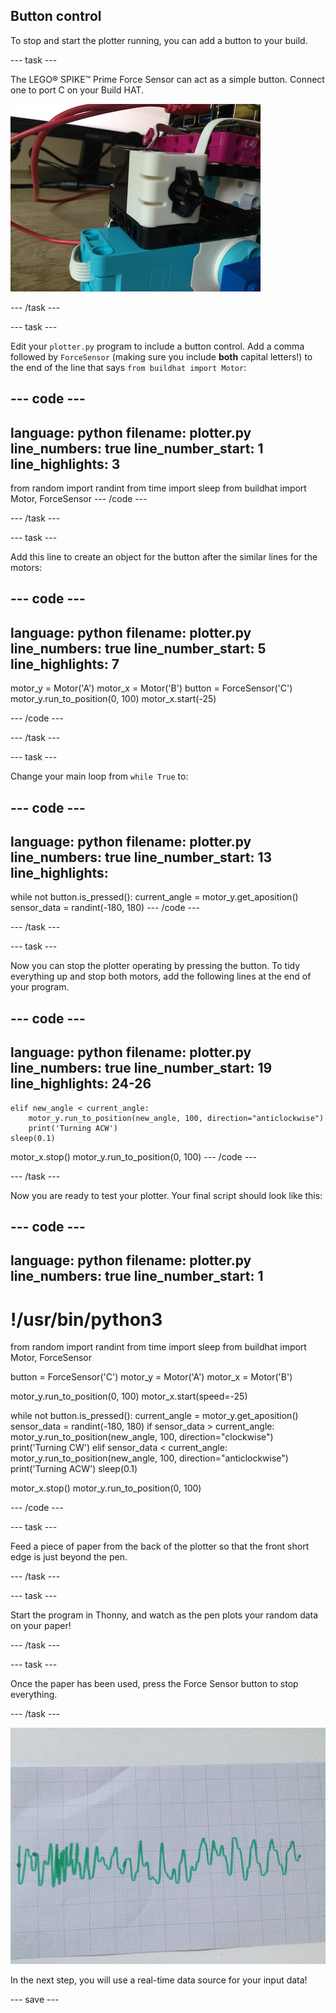 ## Button control

To stop and start the plotter running, you can add a button to your build.

--- task ---

The LEGO® SPIKE™ Prime Force Sensor can act as a simple button. Connect one to port C on your Build HAT.

![A close-up photo of part of the LEGO® plotter where the force sensor has been added.](images/force.jpg)

--- /task ---

--- task ---

Edit your `plotter.py` program to include a button control. Add a comma followed by `ForceSensor` (making sure you include **both** capital letters!) to the end of the line that says `from buildhat import Motor`:

--- code ---
---
language: python filename: plotter.py line_numbers: true line_number_start: 1
line_highlights: 3
---
from random import randint from time import sleep from buildhat import Motor, ForceSensor --- /code ---

--- /task ---

--- task ---

Add this line to create an object for the button after the similar lines for the motors:

--- code ---
---
language: python filename: plotter.py line_numbers: true line_number_start: 5
line_highlights: 7
---
motor_y = Motor('A') motor_x = Motor('B') button = ForceSensor('C') motor_y.run_to_position(0, 100) motor_x.start(-25)

--- /code ---

--- /task ---

--- task ---

Change your main loop from `while True` to:

--- code ---
---
language: python filename: plotter.py line_numbers: true line_number_start: 13
line_highlights:
---
while not button.is_pressed(): current_angle = motor_y.get_aposition() sensor_data = randint(-180, 180) --- /code ---

--- /task ---

--- task ---

Now you can stop the plotter operating by pressing the button. To tidy everything up and stop both motors, add the following lines at the end of your program.

--- code ---
---
language: python filename: plotter.py line_numbers: true line_number_start: 19
line_highlights: 24-26
---

    elif new_angle < current_angle:
        motor_y.run_to_position(new_angle, 100, direction="anticlockwise")
        print('Turning ACW')
    sleep(0.1)

motor_x.stop() motor_y.run_to_position(0, 100) --- /code ---

--- /task ---

Now you are ready to test your plotter. Your final script should look like this:

--- code ---
---
language: python filename: plotter.py line_numbers: true
line_number_start: 1
---
# !/usr/bin/python3
from random import randint from time import sleep from buildhat import Motor, ForceSensor

button = ForceSensor('C') motor_y = Motor('A') motor_x = Motor('B')

motor_y.run_to_position(0, 100) motor_x.start(speed=-25)

while not button.is_pressed(): current_angle = motor_y.get_aposition() sensor_data = randint(-180, 180) if sensor_data > current_angle: motor_y.run_to_position(new_angle, 100, direction="clockwise") print('Turning CW') elif sensor_data < current_angle: motor_y.run_to_position(new_angle, 100, direction="anticlockwise") print('Turning ACW') sleep(0.1)

motor_x.stop() motor_y.run_to_position(0, 100)

--- /code ---

--- task ---

Feed a piece of paper from the back of the plotter so that the front short edge is just beyond the pen.

--- /task ---

--- task ---

Start the program in Thonny, and watch as the pen plots your random data on your paper!

--- /task ---

--- task ---

Once the paper has been used, press the Force Sensor button to stop everything.

--- /task ---

![A photo of a piece of paper, on which the plotter has draw a green trace.](images/paper.JPG)

In the next step, you will use a real-time data source for your input data!

--- save ---
